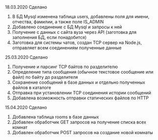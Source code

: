 18.03.2020
Сделано
1) В БД Mysql изменена таблица users, добавлены поля для имени, отчества, фамилии, а также поле IS_ADMIN
2) Добавлено соединение с БД Mysql и запросы к ней
3) Получение с данных с сайта вуза через API (заготовка для заполнения БД, если понадобится)
4) Заготовка для системы чатов, создан TCP сервер на Node.js, отправляет всем соединениям полученные данные

25.03.2020
Сделано
1) Получение и парсинг TCP байтов по разделителю
2) Определение типа сообщения (обычное текстовое сообщение или файл) по байту до разделителя
3) Сохранение сообщений в базе данных и отдельно полученных файлов в каталоге
4) Отправка при установлении TCP соединения истории сообщений
5) Добавлена возможность отправки статических файлов по HTTP

15.04.2020
Сделано
1) Добавлена таблица rooms в базе данных
2) Добавлен обработчик GET запросов на получение списка всех комнат
3) Добавлен обработчик POST запросов на создание новой комнаты